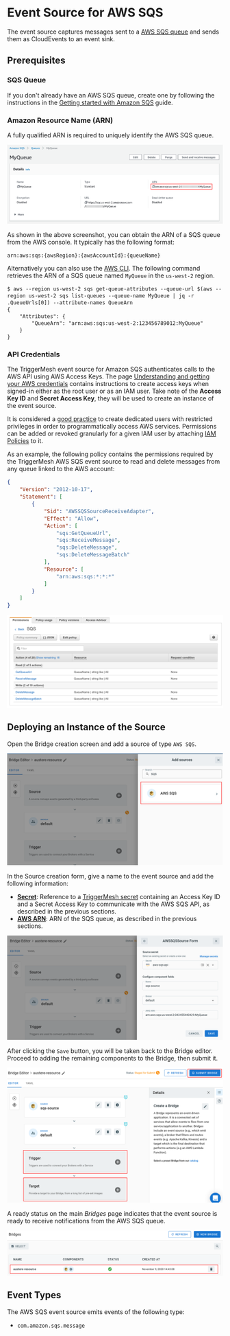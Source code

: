 # Event Source for AWS SQS

The event source captures messages sent to a [AWS SQS queue][sqs-docs] and sends them as CloudEvents to an event sink.

## Prerequisites

### SQS Queue

If you don't already have an AWS SQS queue, create one by following the instructions in the [Getting started with Amazon
SQS][sqs-getting-started] guide.

### Amazon Resource Name (ARN)

A fully qualified ARN is required to uniquely identify the AWS SQS queue.

![SQS queue](../images/awssqs-source/sqs-queue.png)

As shown in the above screenshot, you can obtain the ARN of a SQS queue from the AWS console. It typically has the
following format:

```
arn:aws:sqs:{awsRegion}:{awsAccountId}:{queueName}
```

Alternatively you can also use the [AWS CLI][aws-cli]. The following command retrieves the ARN of a SQS queue named
`MyQueue` in the `us-west-2` region.

```console
$ aws --region us-west-2 sqs get-queue-attributes --queue-url $(aws --region us-west-2 sqs list-queues --queue-name MyQueue | jq -r .QueueUrls[0]) --attribute-names QueueArn
{
    "Attributes": {
        "QueueArn": "arn:aws:sqs:us-west-2:123456789012:MyQueue"
    }
}
```

### API Credentials

The TriggerMesh event source for Amazon SQS authenticates calls to the AWS API using AWS Access Keys. The page
[Understanding and getting your AWS credentials][accesskey] contains instructions to create access keys when signed-in
either as the root user or as an IAM user. Take note of the **Access Key ID** and **Secret Access Key**, they will be
used to create an instance of the event source.

It is considered a [good practice][iam-bestpractices] to create dedicated users with restricted privileges in order to
programmatically access AWS services. Permissions can be added or revoked granularly for a given IAM user by attaching
[IAM Policies][iam-policies] to it.

As an example, the following policy contains the permissions required by the TriggerMesh AWS SQS event source to read
and delete messages from any queue linked to the AWS account:

```json
{
    "Version": "2012-10-17",
    "Statement": [
        {
            "Sid": "AWSSQSSourceReceiveAdapter",
            "Effect": "Allow",
            "Action": [
                "sqs:GetQueueUrl",
                "sqs:ReceiveMessage",
                "sqs:DeleteMessage",
                "sqs:DeleteMessageBatch"
            ],
            "Resource": [
                "arn:aws:sqs:*:*:*"
            ]
        }
    ]
}
```

![Creating an IAM user](../images/awssqs-source/sqs-user-policy.png)

## Deploying an Instance of the Source

Open the Bridge creation screen and add a source of type `AWS SQS`.

![Adding an AWS SQS source](../images/awssqs-source/bridge-form-sqs-source.png)

In the Source creation form, give a name to the event source and add the following information:

* [**Secret**][accesskey]: Reference to a [TriggerMesh secret][tm-secret] containing an Access Key ID and a Secret
  Access Key to communicate with the AWS SQS API, as described in the previous sections.
* [**AWS ARN**][arn]: ARN of the SQS queue, as described in the previous sections.

![AWS SQS source form](../images/awssqs-source/bridge-form-sqs-source-form.png)

After clicking the `Save` button, you will be taken back to the Bridge editor. Proceed to adding the remaining
components to the Bridge, then submit it.

![Bridge overview](../images/awssqs-source/bridge-form-target.png)

A ready status on the main _Bridges_ page indicates that the event source is ready to receive notifications from the AWS
SQS queue.

![Bridge status](../images/awssqs-source/bridge-deployed.png)

## Event Types

The AWS SQS event source emits events of the following type:

* `com.amazon.sqs.message`

[sqs-docs]: https://docs.aws.amazon.com/AWSSimpleQueueService/latest/SQSDeveloperGuide/welcome.html
[sqs-getting-started]: https://docs.aws.amazon.com/AWSSimpleQueueService/latest/SQSDeveloperGuide/sqs-getting-started.html
[aws-cli]: https://aws.amazon.com/cli/
[accesskey]: https://docs.aws.amazon.com/general/latest/gr/aws-sec-cred-types.html#access-keys-and-secret-access-keys
[iam-bestpractices]: https://docs.aws.amazon.com/general/latest/gr/aws-access-keys-best-practices.html#iam-user-access-keys
[iam-policies]: https://docs.aws.amazon.com/IAM/latest/UserGuide/access_policies.html
[arn]: https://docs.aws.amazon.com/IAM/latest/UserGuide/list_amazonsqs.html
[tm-secret]: ../guides/secrets.md
